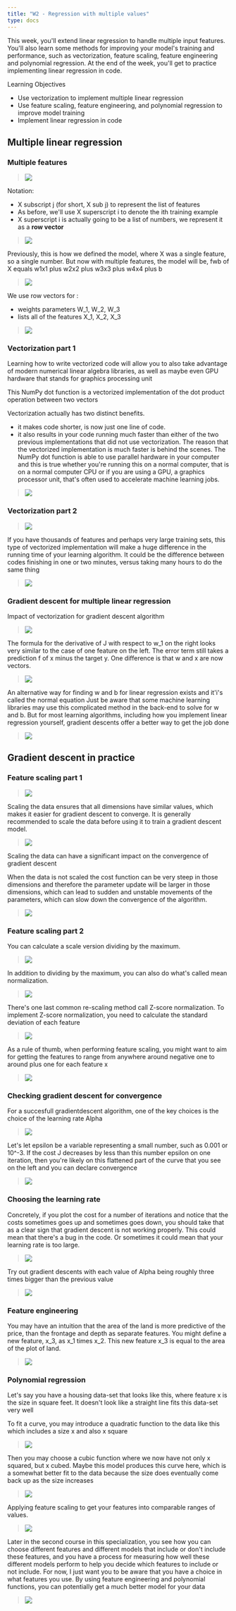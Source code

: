 ```yaml
---
title: "W2 - Regression with multiple values"
type: docs
---
```




This week, you'll extend linear regression to handle multiple input features. You'll also learn some methods for improving your model's training and performance, such as vectorization, feature scaling, feature engineering and polynomial regression. At the end of the week, you'll get to practice implementing linear regression in code.

Learning Objectives
- Use vectorization to implement multiple linear regression
- Use feature scaling, feature engineering, and polynomial regression to improve model training
- Implement linear regression in code

## Multiple linear regression

### Multiple features

> <img src="./images/w02-01-Multiple_features/img_2023-01-29_07-39-17.png">

Notation: 
- X subscript j (for short, X sub j) to represent the list of features
- As before, we'll use X superscript i to denote the ith training example
- X superscript i is actually going to be a list of numbers, we represent it as a **row vector**

> <img src="./images/w02-01-Multiple_features/img_2023-01-29_07-39-49.png">

Previously, this is how we defined the model, where X was a single feature, so a single number. 
But now with multiple features, the model will be, fwb of X equals w1x1 plus w2x2 plus w3x3 plus w4x4 plus b

> <img src="./images/w02-01-Multiple_features/img_2023-01-29_07-40-13.png">

We use row vectors for :
 - weights parameters W_1, W_2, W_3
 - lists all of the features X_1, X_2, X_3 

> <img src="./images/w02-01-Multiple_features/img_2023-01-29_07-40-44.png">

### Vectorization part 1

Learning how to write vectorized code will allow you to also take advantage of modern numerical linear algebra libraries, as well as maybe even GPU hardware that stands for graphics processing unit

This NumPy dot function is a vectorized implementation of the dot product operation between two vectors

Vectorization actually has two distinct benefits. 
 - it makes code shorter, is now just one line of code. 
 - it also results in your code running much faster than either of the two previous implementations that did not use vectorization. The reason that the vectorized implementation is much faster is behind the scenes. The NumPy dot function is able to use parallel hardware in your computer and this is true whether you're running this on a normal computer, that is on a normal computer CPU or if you are using a GPU, a graphics processor unit, that's often used to accelerate machine learning jobs. 
 
> <img src="./images/w02-02-Vectorization_part_1/img_2023-01-29_07-43-53.png">

### Vectorization part 2

> <img src="./images/w02-03-Vectorization_part_2/img_2023-01-29_07-44-39.png">

If you have thousands of features and perhaps very large training sets, this type of vectorized implementation will make a huge difference in the running time of your learning algorithm. It could be the difference between codes finishing in one or two minutes, versus taking many hours to do the same thing

> <img src="./images/w02-03-Vectorization_part_2/img_2023-01-29_07-45-17.png">


### Gradient descent for multiple linear regression

Impact of vectorization for gradient descent algorithm 

> <img src="./images/w02-04-Gradient_descent_for_multiple_linear_regression/img_2023-01-29_07-46-03.png">

The formula for the derivative of J with respect to w_1 on the right looks very similar to the case of one feature on the left. The error term still takes a prediction f of x minus the target y. One difference is that w and x are now vectors. 

> <img src="./images/w02-04-Gradient_descent_for_multiple_linear_regression/img_2023-01-29_07-46-25.png">

An alternative way for finding w and b for linear regression exists and it'i's called the normal equation
Just be aware that some machine learning libraries may use this complicated method in the back-end to solve for w and b. But for most learning algorithms, including how you implement linear regression yourself, gradient descents offer a better way to get the job done

> <img src="./images/w02-04-Gradient_descent_for_multiple_linear_regression/img_2023-01-29_07-46-41.png">


## Gradient descent in practice

### Feature scaling part 1

> <img src="./images/w02-05-Feature_scaling_part_1/img_2023-01-29_07-47-33.png">

Scaling the data ensures that all dimensions have similar values, which makes it easier for gradient descent to converge. It is generally recommended to scale the data before using it to train a gradient descent model.


> <img src="./images/w02-05-Feature_scaling_part_1/img_2023-01-29_07-47-43.png">

Scaling the data can have a significant impact on the convergence of gradient descent

When the data is not scaled the cost function can be very steep in those dimensions and therefore the parameter update will be larger in those dimensions, which can lead to sudden and unstable movements of the parameters, which can slow down the convergence of the algorithm.

> <img src="./images/w02-05-Feature_scaling_part_1/img_2023-01-29_07-47-57.png">

### Feature scaling part 2

You can calculate a scale version dividing by the maximum. 

> <img src="./images/w02-06-Feature_scaling_part_2/img_2023-01-29_07-48-46.png">

In addition to dividing by the maximum, you can also do what's called mean normalization.

> <img src="./images/w02-06-Feature_scaling_part_2/img_2023-01-29_07-49-00.png">

There's one last common re-scaling method call Z-score normalization. To implement Z-score normalization, you need to calculate the standard deviation of each feature

> <img src="./images/w02-06-Feature_scaling_part_2/img_2023-01-29_07-49-20.png">

As a rule of thumb, when performing feature scaling, you might want to aim for getting the features to range from anywhere around negative one to around plus one for each feature x

> <img src="./images/w02-06-Feature_scaling_part_2/img_2023-01-29_07-49-32.png">

### Checking gradient descent for convergence

For a succesfull gradientdescent algorithm, one of the key choices is the choice of the learning rate Alpha

> <img src="./images/w02-07-Checking_gradient_descent_for_convergence/img_2023-01-29_07-50-05.png">

Let's let epsilon be a variable representing a small number, such as 0.001 or 10^-3. 
If the cost J decreases by less than this number epsilon on one iteration, then you're likely on this flattened part of the curve that you see on the left and you can declare convergence

> <img src="./images/w02-07-Checking_gradient_descent_for_convergence/img_2023-01-29_07-50-24.png">

### Choosing the learning rate

Concretely, if you plot the cost for a number of iterations and notice that the costs sometimes goes up and sometimes goes down, you should take that as a clear sign that gradient descent is not working properly. This could mean that there's a bug in the code. Or sometimes it could mean that your learning rate is too large. 

> <img src="./images/w02-08-Choosing_the_learning_rate/img_2023-01-29_07-51-04.png">

Try out gradient descents with each value of Alpha being roughly three times bigger than the previous value

> <img src="./images/w02-08-Choosing_the_learning_rate/img_2023-01-29_07-51-15.png">

### Feature engineering

You may have an intuition that the area of the land is more predictive of the price, than the frontage and depth as separate features. You might define a new feature, x_3, as x_1 times x_2. This new feature x_3 is equal to the area of the plot of land.

> <img src="./images/w02-09-Feature_engineering/img_2023-01-29_07-51-50.png">

### Polynomial regression

Let's say you have a housing data-set that looks like this, where feature x is the size in square feet. It doesn't look like a straight line fits this data-set very well

To fit a curve, you may introduce a quadratic function to the data like this which includes a size x and also x square

> <img src="./images/w02-10-Polynomial_regression/img_2023-01-29_07-53-08.png">

Then you may choose a cubic function where we now have not only x squared, but x cubed. Maybe this model produces this curve here, which is a somewhat better fit to the data because the size does eventually come back up as the size increases

> <img src="./images/w02-10-Polynomial_regression/img_2023-01-29_07-53-44.png">

Applying feature scaling to get your features into comparable ranges of values. 

> <img src="./images/w02-10-Polynomial_regression/img_2023-01-29_07-53-54.png">

Later in the second course in this specialization, you see how you can choose different features and different models that include or don't include these features, and you have a process for measuring how well these different models perform to help you decide which features to include or not include. For now, I just want you to be aware that you have a choice in what features you use. By using feature engineering and polynomial functions, you can potentially get a much better model for your data

> <img src="./images/w02-10-Polynomial_regression/img_2023-01-29_07-54-12.png">


